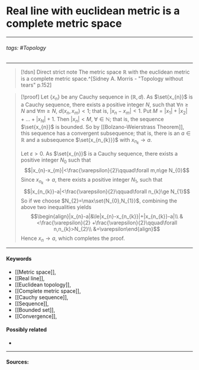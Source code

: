 # Real line with euclidean metric is a complete metric space
***
###### tags: #Topology 
***
>[!dsn] Direct strict note
>The metric space $\mathbb{R}$ with the euclidean metric is a complete metric space.^[Sidney A. Morris - "Topology without tears" p.152]

>[!proof]
>Let $\{x_{n}\}$ be any Cauchy sequence in $(\mathbb{R},d)$.
>As $\set{x_{n}}$ is a Cauchy sequence, there exists a positive integer $N$, such that $\forall n\ge N$ and $\forall m\ge N$, $d(x_{n},x_{m})<1$; that is, $|x_{n}-x_{m}|<1$. Put $M=|x_{1}|+|x_{2}|+\dots+|x_{N}|+1$. Then $|x_{n}|<M$, $\forall\in\mathbb{N}$; that is, the sequence $\set{x_{n}}$ is bounded.
>So by [[Bolzano-Weierstrass Theorem]], this sequence has a convergent subsequence; that is, there is an $a\in\mathbb{R}$ and a subsequence $\set{x_{n_{k}}}$ with $x_{n_{k}}\to a$.
>
>Let $\varepsilon>0$. As $\set{x_{n}}$ is a Cauchy sequence, there exists a positive integer $N_{0}$ such that 
>$$|x_{n}-x_{m}|<\frac{\varepsilon}{2}\qquad\forall m,n\ge N_{0}$$
>Since $x_{n_{k}}\to a$, there exists a positive integer $N_{1}$, such that
>$$|x_{n_{k}}-a|<\frac{\varepsilon}{2}\qquad\forall n_{k}\ge N_{1}$$
>So if we choose $N_{2}=\max\set{N_{0},N_{1}}$, combining the above two inequalities yields
>$$\begin{align}|x_{n}-a|&\le|x_{n}-x_{n_{k}}|+|x_{n_{k}}-a|\\ &<\frac{\varepsilon}{2} +\frac{\varepsilon}{2}\qquad\forall n,n_{k}>N_{2}\\ &=\varepsilon\end{align}$$
>Hence $x_{n}\to a$, which completes the proof.
***
#### Keywords
- [[Metric space]],
- [[Real line]],
- [[Euclidean topology]],
- [[Complete metric space]],
- [[Cauchy sequence]],
- [[Sequence]],
- [[Bounded set]],
- [[Convergence]],
#### Possibly related
- 
***
#### Sources:
